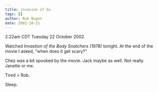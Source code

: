 ```yaml
---
title: invasion of bs
tags: []
author: Rob Nugen
date: 2002-10-21
---
```


<p class=date>2:22am CDT Tuesday 22 October 2002</p>

<p>Watched <em>Invastion of the Body Snatchers (1978)</em> tonight.
At the end of the movie I asked, "when does it get scary?"</p>

<p>Chez was a bit spooked by the movie.  Jack maybe as well.  Not
really Janette or me.</p>

<p>Tired = Rob.</p>

<p>Sleep.</p>
